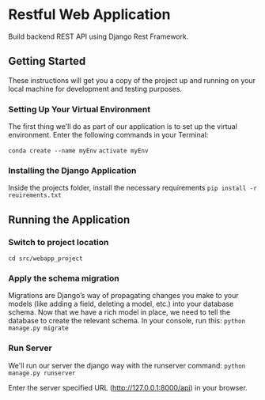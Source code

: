 # Restful Web Application

Build backend REST API using Django Rest Framework.

## Getting Started
These instructions will get you a copy of the project up and running on your local machine for development and testing purposes.

### Setting Up Your Virtual Environment
The first thing we'll do as part of our application is to set up the virtual environment. Enter the following commands in your Terminal:

`conda create --name myEnv`
`activate myEnv`

### Installing the Django Application
Inside the projects folder, install the necessary requirements
`pip install -r reuirements.txt`

## Running the Application
### Switch to project location
`cd src/webapp_project`

### Apply the schema migration
Migrations are Django’s way of propagating changes you make to your models (like adding a field, deleting a model, etc.)
into your database schema. Now that we have a rich model in place, we need to tell the database to create the relevant schema.
In your console, run this:
`python manage.py migrate`

### Run Server
We'll run our server the django way with the runserver command:
`python manage.py runserver`

Enter the server specified URL (http://127.0.0.1:8000/api) in your browser.
